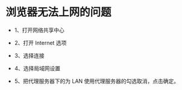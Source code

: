 # 浏览器无法上网的问题

-   1、打开网络共享中心

-   2、打开 Internet 选项

-   3、选择连接

-   4、选择局域网设置

-   5、把代理服务器下的为 LAN 使用代理服务器的勾选取消，点击确定。
